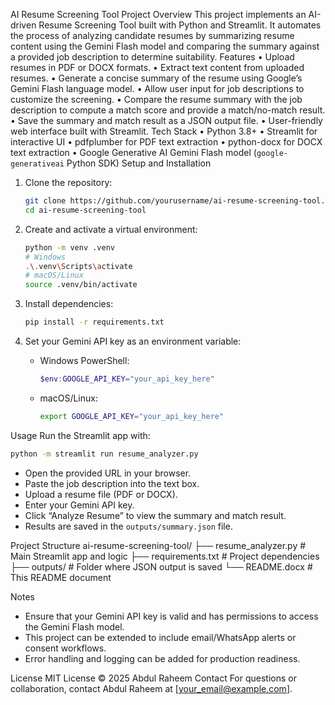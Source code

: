 AI Resume Screening Tool
Project Overview
This project implements an AI-driven Resume Screening Tool built with Python and Streamlit. It automates the process of analyzing candidate resumes by summarizing resume content using the Gemini Flash model and comparing the summary against a provided job description to determine suitability.
Features
•	Upload resumes in PDF or DOCX formats.
•	Extract text content from uploaded resumes.
•	Generate a concise summary of the resume using Google’s Gemini Flash language model.
•	Allow user input for job descriptions to customize the screening.
•	Compare the resume summary with the job description to compute a match score and provide a match/no-match result.
•	Save the summary and match result as a JSON output file.
•	User-friendly web interface built with Streamlit.
Tech Stack
•	Python 3.8+
•	Streamlit for interactive UI
•	pdfplumber for PDF text extraction
•	python-docx for DOCX text extraction
•	Google Generative AI Gemini Flash model (`google-generativeai` Python SDK)
Setup and Installation
1. Clone the repository:

   ```bash
   git clone https://github.com/yourusername/ai-resume-screening-tool.git
   cd ai-resume-screening-tool
   ```

2. Create and activate a virtual environment:

   ```bash
   python -m venv .venv
   # Windows
   .\.venv\Scripts\activate
   # macOS/Linux
   source .venv/bin/activate
   ```

3. Install dependencies:

   ```bash
   pip install -r requirements.txt
   ```

4. Set your Gemini API key as an environment variable:

   - Windows PowerShell:

     ```powershell
     $env:GOOGLE_API_KEY="your_api_key_here"
     ```

   - macOS/Linux:

     ```bash
     export GOOGLE_API_KEY="your_api_key_here"
     ```

Usage
Run the Streamlit app with:

```bash
python -m streamlit run resume_analyzer.py
```

- Open the provided URL in your browser.
- Paste the job description into the text box.
- Upload a resume file (PDF or DOCX).
- Enter your Gemini API key.
- Click “Analyze Resume” to view the summary and match result.
- Results are saved in the `outputs/summary.json` file.

Project Structure
ai-resume-screening-tool/
├── resume_analyzer.py       # Main Streamlit app and logic
├── requirements.txt         # Project dependencies
├── outputs/                 # Folder where JSON output is saved
└── README.docx              # This README document

Notes
- Ensure that your Gemini API key is valid and has permissions to access the Gemini Flash model.
- This project can be extended to include email/WhatsApp alerts or consent workflows.
- Error handling and logging can be added for production readiness.

License
MIT License © 2025 Abdul Raheem
Contact
For questions or collaboration, contact Abdul Raheem at [your_email@example.com].
